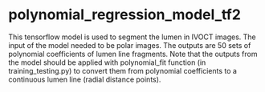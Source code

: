 # polynomial_regression_model_tf2

This tensorflow model is used to segment the lumen in IVOCT images. The input of the model needed to be polar images. The outputs are 50 sets of polynomial coefficients of lumen line fragments. Note that the outputs from the model should be applied with polynomial_fit function (in training_testing.py) to convert them from polynomial coefficients to a continuous lumen line (radial distance points).
